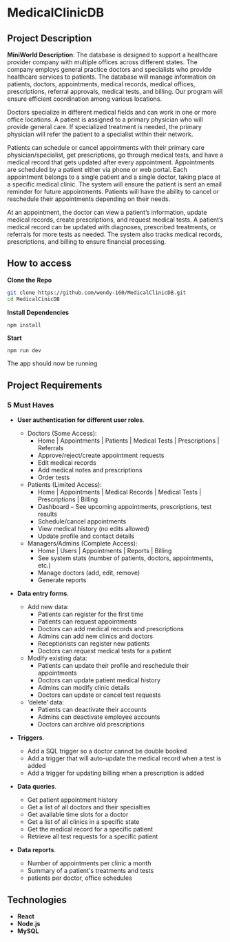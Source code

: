 # MedicalClinicDB

## Project Description
**MiniWorld Description**: The database is designed to support a healthcare provider company with multiple offices across different states. The company employs general practice doctors and specialists who provide healthcare services to patients. The database will manage information on patients, doctors, appointments, medical records, medical offices, prescriptions, referral approvals, medical tests, and billing. Our program will ensure efficient coordination among various locations.

Doctors specialize in different medical fields and can work in one or more office locations. A patient is assigned to a primary physician who will provide general care. If specialized treatment is needed, the primary physician will refer the patient to a specialist within their network. 

Patients can schedule or cancel appointments with their primary care physician/specialist, get prescriptions, go through medical tests, and have a medical record that gets updated after every appointment. Appointments are scheduled by a patient either via phone or web portal. Each appointment belongs to a single patient and a single doctor, taking place at a specific medical clinic. The system will ensure the patient is sent an email reminder for future appointments. Patients will have the ability to cancel or reschedule their appointments depending on their needs.

At an appointment, the doctor can view a patient’s information, update medical records, create prescriptions, and request medical tests. A patient’s medical record can be updated with diagnoses, prescribed treatments, or referrals for more tests as needed. The system also tracks medical records, prescriptions, and billing to ensure financial processing. 

## How to access
**Clone the Repo**
```bash
git clone https://github.com/wendy-160/MedicalClinicDB.git
cd MedicalCinicDB
```
**Install Dependencies**
```bash
npm install
```
**Start**
```bashh
npm run dev
```
The app should now be running
## Project Requirements

### 5 Must Haves

- **User authentication for different user roles**.
  - Doctors (Some Access):
    - Home | Appointments | Patients | Medical Tests | Prescriptions | Referrals
    - Approve/reject/create appointment requests
    - Edit medical records
    - Add medical notes and prescriptions
    - Order tests
  - Patients (Limited Access):
    - Home | Appointments | Medical Records | Medical Tests | Prescriptions | Billing
    - Dashboard – See upcoming appointments, prescriptions, test results 
    - Schedule/cancel appointments
    - View medical history (no edits allowed)
    - Update profile and contact details
  - Managers/Admins (Complete Access):
    - Home | Users | Appointments | Reports | Billing
    - See system stats (number of patients, doctors, appointments, etc.)
    - Manage doctors (add, edit, remove)
    - Generate reports
- **Data entry forms**.
  - Add new data:
    - Patients can register for the first time
    - Patients can request appointments
    - Doctors can add medical records and prescriptions
    - Admins can add new clinics and doctors
    - Receptionists can register new patients
    - Doctors can request medical tests for a patient
  - Modify existing data:
    - Patients can update their profile and reschedule their appointments
    - Doctors can update patient medical history
    - Admins can modify clinic details
    - Doctors can update or cancel test requests
  - ‘delete’ data:
    - Patients can deactivate their accounts
    - Admins can deactivate employee accounts
    - Doctors can archive old prescriptions
- **Triggers**.
  - Add a SQL trigger so a doctor cannot be double booked
  - Add a trigger that will auto-update the medical record when a test is added
  - Add a trigger for updating billing when a prescription is added

- **Data queries**.
  - Get patient appointment history
  - Get a list of all doctors and their specialties
  - Get available time slots for a doctor
  - Get a list of all clinics in a specific state
  - Get the medical record for a specific patient
  - Retrieve all test requests for a specific patient
- **Data reports**.
  - Number of appointments per clinic a month
  - Summary of a patient's treatments and tests
  - patients per doctor, office schedules

## Technologies
- **React**
- **Node.js**
- **MySQL**

